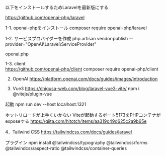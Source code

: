
以下をインストールするためLaravelを最新版にする

https://github.com/openai-php/laravel

1-1. openai-phpをインストール
composer require openai-php/laravel

1-2. サービスプロバイダーを作成
php artisan vendor:publish --provider="OpenAI\Laravel\ServiceProvider"


openai.php

1-3. client  
https://github.com/openai-php/client
composer require openai-php/client

2. OpenAI 
https://platform.openai.com/docs/guides/images/introduction



3. Vue3
https://chigusa-web.com/blog/laravel-vue3-vite/
npm i @vitejs/plugin-vue


起動
npm run dev --host localhost:1321 

ホットリロードが上手くいかない
Viteが起動するポート5173をPHPコンテナがexposeする
https://qiita.com/hitotch/items/aa319c49d625c2a9b65e

4．Tailwind CSS
https://tailwindcss.com/docs/guides/laravel

プラグイン
npm install @tailwindcss/typography @tailwindcss/forms @tailwindcss/aspect-ratio  @tailwindcss/container-queries


